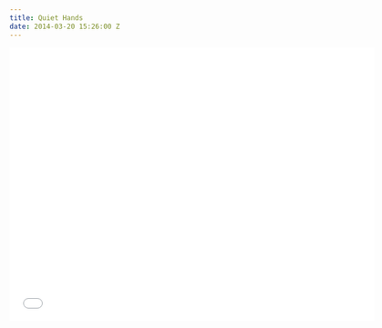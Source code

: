 ```yaml
---
title: Quiet Hands
date: 2014-03-20 15:26:00 Z
---
```


<iframe width="640" height="480" src="//www.youtube.com/embed/KmgDRB9o8lY?rel=0" frameborder="0" allowfullscreen></iframe>
